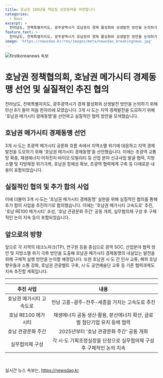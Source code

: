 ```yaml
---
title: 호남권 100년을 책임질 성장동력을 마련합니다
categories:
  - News
excerpt: >
  전라남도, 전북특별자치도, 광주광역시가 호남권의 경제 활성화와 상생발전 방안을 논의하기 위해 호남권 메가시티 경제동맹을 선언하는 자리로 마련됐습니다. 3개 시·도는 접근성 강화와 고속도로 신설 등을 통해 호남권 광역교통망 확충방안을 제시했고, 호남 RE100 메가시티 조성, 관광문화 주간 공동 개최 등을 포함한 다양한 사업을 추가로 합의했습니다. 또한, 테크노파크, 연구원 등을 중심으로 광역 SOC, 산업분야 협력 방안을 논의할 예정이며, 이에 대한 구체적인 실행 방안을 강구할 계획입니다. #호남권경제동맹 #정책협의회 #메가시티 #광주 #전남
feature_text: >
  전라남도, 전북특별자치도, 광주광역시가 호남권의 경제 활성화와 상생발전 방안을 논의하기 위해 호남권 메가시티 경제동맹을 선언하는 자리로 마련됐습니다. 3개 시·도는 접근성 강화와 고속도로 신설 등을 통해 호남권 광역교통망 확충방안을 제시했고, 호남 RE100 메가시티 조성, 관광문화 주간 공동 개최 등을 포함한 다양한 사업을 추가로 합의했습니다. 또한, 테크노파크, 연구원 등을 중심으로 광역 SOC, 산업분야 협력 방안을 논의할 예정이며, 이에 대한 구체적인 실행 방안을 강구할 계획입니다. #호남권경제동맹 #정책협의회 #메가시티 #광주 #전남
image: 'https://newsdao.kr/res/images/meta/newsdao_breakingnews.jpg'
---
```


<p><img src="https://newsdao.kr/res/images/meta/newsdao_breakingnews.jpg" alt="firstkoreanews 속보" /></p>

<h1>호남권 정책협의회, 호남권 메가시티 경제동맹 선언 및 실질적인 추진 협의</h1>

<p data-ke-size="size16">전라남도, 전북특별자치도, 광주광역시가 경제 활성화와 상생발전 방안을 논의하기 위해 민선 8기 들어 처음 한자리에 모였습니다. 3개 시·도는 지역 경제발전을 도모하기 위해 '호남권 메가시티 경제동맹'을 선언하고 실질적인 협력 방안을 모색했습니다.</p>

<h2 data-ke-size="size26">호남권 메가시티 경제동맹 선언</h2>

<p data-ke-size="size16">3개 시·도는 초광역 메가시티 공론화 흐름 속에서 지역소멸 위기에 대응하고 지역 경제발전을 도모하기 위해 '호남권 메가시티 경제동맹'을 선언했습니다. 이에는 초광역 교통망 확충, 재생에너지·이차전지·바이오·모빌리티 등 산업 분야 신규사업 발굴·협력, 지방소멸 및 지방재정 위기극복, 호남권 정체성 확보, 초광역 협력체계 구축 등 다채로운 내용이 포함되었습니다.</p>

<h2 data-ke-size="size26">실질적인 협의 및 추가 합의 사업</h2>

<p data-ke-size="size16">이에 더불어 3개 시·도는 '호남권 메가시티 경제동맹' 실현을 위해 실질적인 협의를 통해 추가 합의 사업을 추진하기로 합의했습니다. 이에는 '호남권 메가시티 고속도로' 추진, '호남 RE100 메가시티' 조성, '호남 관광문화 주간' 공동 개최, 실무협의체 구성 후 구체적인 논의 지속 등이 포함되었습니다.</p>

<h2 data-ke-size="size26">앞으로의 방향</h2>

<p data-ke-size="size16">앞으로 각 지역의 테크노파크(TP), 연구원 등을 중심으로 광역 SOC, 산업분야 협력 방안 및 지방소멸 위기 극복 방안을 도출해 호남권 메가시티 경제동맹의 내실있는 발전을 위해 구체적 실행 방안을 논의할 예정입니다. 또한 호남권 시·도 간 인사 교류, 해외 호남향우들과 소통 강화, 호남권 관광벨트 구축, 시·도 공연예술단 교류 등 기존 협력과제도 지속 추진할 계획입니다.</p>

<hr>

<table>
    <thead>
        <tr>
            <th style="text-align: center;">추진 사업</th>
            <th style="text-align: center;">내용</th>
        </tr>
    </thead>
    <tbody>
        <tr>
            <td style="text-align: center;">호남권 메가시티 고속도로</td>
            <td style="text-align: center;">전남 고흥-광주-전주-세종을 거치는 고속도로 추진</td>
        </tr>
        <tr>
            <td style="text-align: center;">호남 RE100 메가시티</td>
            <td style="text-align: center;">재생에너지 공동 생산·활용, 분산에너지 확산, 글로벌 첨단기업 유치 등에 협력</td>
        </tr>
        <tr>
            <td style="text-align: center;">호남 관광문화 주간</td>
            <td style="text-align: center;">2025년부터 '호남 관광문화 주간' 공동 개최</td>
        </tr>
        <tr>
            <td style="text-align: center;">실무협의체 구성</td>
            <td style="text-align: center;">각 시·도 기획조정실장을 단장으로 실무협의체 구성 후 구체적인 논의 지속</td>
        </tr>
    </tbody>
</table>

<p data-ke-size="size16">&nbsp;</p>
실시간 뉴스 속보는, <a href="https://newsdao.kr" rel="dofollow">https://newsdao.kr</a>


